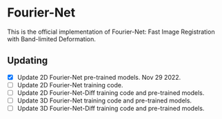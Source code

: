 # Fourier-Net

This is the official implementation of Fourier-Net: Fast Image Registration with Band-limited Deformation.


## Updating
- [x] Update 2D Fourier-Net pre-trained models. Nov 29 2022.
- [ ] Update 2D Fourier-Net training code.
- [ ] Update 2D Fourier-Net-Diff training code and pre-trained models.
- [ ] Update 3D Fourier-Net training code and pre-trained models.
- [ ] Update 3D Fourier-Net-Diff training code and pre-trained models.
